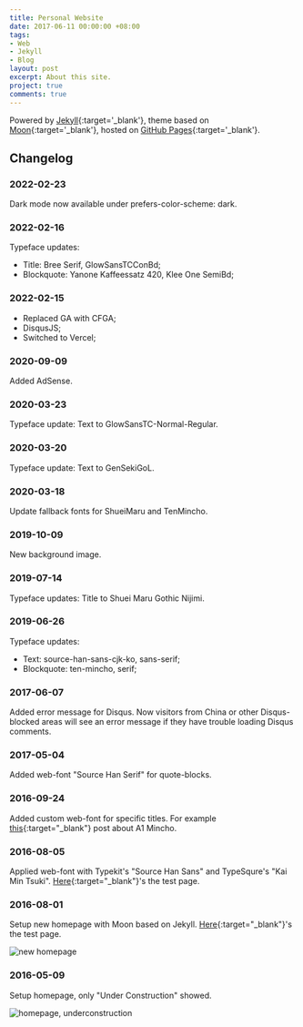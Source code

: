 ```yaml
---
title: Personal Website
date: 2017-06-11 00:00:00 +08:00
tags:
- Web
- Jekyll
- Blog
layout: post
excerpt: About this site.
project: true
comments: true
---
```


Powered by [Jekyll](https://jekyllrb.com/){:target='_blank'}, theme based on [Moon](https://github.com/TaylanTatli/Moon){:target='_blank'}, hosted on [GitHub Pages](https://pages.github.com/
){:target='_blank'}.

## Changelog

### 2022-02-23

Dark mode now available under prefers-color-scheme: dark.

### 2022-02-16

Typeface updates:
- Title: Bree Serif, GlowSansTCConBd;
- Blockquote: Yanone Kaffeessatz 420, Klee One SemiBd;

### 2022-02-15

- Replaced GA with CFGA;
- DisqusJS;
- Switched to Vercel;

### 2020-09-09

Added AdSense.

### 2020-03-23

Typeface update: Text to GlowSansTC-Normal-Regular.

### 2020-03-20

Typeface update: Text to GenSekiGoL.

### 2020-03-18

Update fallback fonts for ShueiMaru and TenMincho.

### 2019-10-09

New background image.

### 2019-07-14

Typeface updates: Title to Shuei Maru Gothic Nijimi.

### 2019-06-26

Typeface updates:
- Text: source-han-sans-cjk-ko, sans-serif;
- Blockquote: ten-mincho, serif;

### 2017-06-07

Added error message for Disqus. Now visitors from China  or other Disqus-blocked areas will see an error message if they have trouble loading Disqus comments.

### 2017-05-04

Added web-font "Source Han Serif" for quote-blocks.

### 2016-09-24

Added custom web-font for specific titles. For example [this](https://dorawei.xyz/morisawa-a1-mincho/){:target="_blank"} post about A1 Mincho.

### 2016-08-05

Applied web-font with Typekit's "Source Han Sans" and TypeSqure's "Kai Min Tsuki". [Here](https://dorawei.xyz/test-simplified-chinese/){:target="_blank"}'s the test page.

### 2016-08-01

Setup new homepage with Moon based on Jekyll. [Here](https://dorawei.xyz/finally-not-under-construction/){:target="_blank"}'s the test page.

![new homepage](https://ooo.0o0.ooo/2016/08/01/579f0b2bdcc34.png)

### 2016-05-09

Setup homepage, only "Under Construction" showed.

![homepage, underconstruction](https://ooo.0o0.ooo/2016/05/09/57309b4c1c6e9.png)

